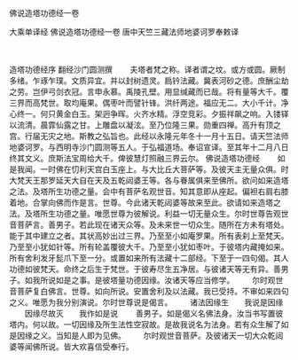 佛说造塔功德经一卷


大乘单译经
佛说造塔功德经一卷
唐中天竺三藏法师地婆诃罗奉敕译


　　

造塔功德经序
翻经沙门圆测撰
　　夫塔者梵之称。译者谓之坟。或方或圆。厥制多绪。乍琢乍璞。文质异宜。并以封树遗灵。扃钤法藏。冀表河砂之德。庶酬尘劫之劳。岂伊弓剑衣冠。言申永慕。禹陵孔壁。用显缄藏而已哉。将有量等大千。覆三界而高梵世。取均庵果。偶枣叶而譬针锋。洪纤两途。福应无二。大小千计。净心终一。何只黄金白玉。架迥争晖。火齐水精。浮空竞彩。夕振祥飙之响。入镂铎以流清。晨霏仙露之甘。上雕盘以凝泫。至乃位隆三果。勋重四禅。高升有顶之宫。行届无灾之地。斯教之弘旨也。此经以永隆元年冬十一月十五日。请天竺法师地婆诃罗。与西明寺沙门圆测等五人。于弘福道场。奉诏宣译。至其年十二月八日终其文义。庶斯法宝周给大千。俾彼慧灯照融三界云尔。
佛说造塔功德经
　　如是我闻。一时佛在忉利天宫白玉座上。与大比丘大菩萨等。及彼天主无量众俱。时大梵天王那罗延天大自在天及五乾闼婆王等。各与眷属俱来至佛所。欲问如来造塔之法。及塔所生功德之量。会中有菩萨名观世音。知其意即从座起。偏袒右肩右膝着地。合掌向佛而作是言。世尊。今此诸天乾闼婆等故来至此。欲请如来造塔之法。及塔所生功德之量。唯愿世尊为彼解说。利益一切无量众生。尔时世尊告观世音菩萨言。善男子。若此现在诸天众等。及未来世一切众生。随所在方未有塔处。能于其中建立之者。其状高妙出过三界。乃至至小如庵罗果。所有表刹上至梵天。乃至至小犹如针等。所有轮盖覆彼大千。乃至至小犹如枣叶。于彼塔内藏掩如来。所有舍利发牙髭爪下至一分。或置如来所有法藏十二部经。下至于一四句偈。其人功德如彼梵天。命终之后生于梵世。于彼寿尽生五净居。与彼诸天等无有异。善男子。如我所说如是之事。是彼塔量功德因缘。汝诸天等应当修学。
　　尔时观世音菩萨复白佛言。世尊。如向所说。安置舍利及以法藏。我已受持。不审如来四句之义。唯愿为我分别演说。尔时世尊说是偈言。
　　诸法因缘生　　我说是因缘
　　因缘尽故灭　　我作如是说
　　善男子。如是偈义名佛法身。汝当书写置彼塔内。何以故。一切因缘及所生法性空寂故。是故我说名为法身。若有众生解了如是因缘之义。当知是人即为见佛。
　　尔时观世音菩萨。及彼诸天一切大众乾闼婆等闻佛所说。皆大欢喜信受奉行。

 

